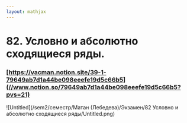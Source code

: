 ```yaml
---  
layout: mathjax  
---  
```

  
# 82. Условно и абсолютно сходящиеся ряды.  
  
### [https://vacman.notion.site/39-1-79649ab7d1a44be098eeefe19d5c66b5](//www.notion.so/79649ab7d1a44be098eeefe19d5c66b5?pvs=21)  
  
![Untitled](/sem2/семестр/Матан (Лебедева)/Экзамен/82 Условно и абсолютно сходящиеся ряды/Untitled.png)  
